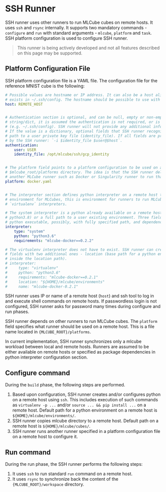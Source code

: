 # SSH Runner
SSH runner uses other runners to run MLCube cubes on remote hosts. It uses `ssh` and `rsync` internally. It
supports two mandatory commands - `configure` and `run` with standard arguments - `mlcube`, `platform` and `task`. SSH
platform configuration is used to configure SSH runner.

> This runner is being actively developed and not all features described on this page may be supported.


## Platform Configuration File
SSH platform configuration file is a YAML file. The configuration file for the reference MNIST cube is the following:
```yaml
# Possible values are hostname or IP address. It can also be a host alias if there is a corresponding section
# exists in ~/.ssh/config. The hostname should be possible to use with tools like ssh, rsync and scp.
host: REMOTE_HOST


# Authentication section is optional, and can be null, empty or non-empty dictionary. If value is null or empty 
# string/dict, it is assumed the authentication is not required, or is configured in user environment 
# (e.g. ~/.ssh/config). SSH runner will not provide any additional information on a command line for ssh, rsync or scp.
# If the value is a dictionary, optional fields that SSH runner recognizes are username on a remote host (user) and 
# path to a user private key file (identity_file). If all fields are present, the following connection string is used 
# by the SSH runner: `-i $identity_file $user@$host`.
authentication:
    user: USER
    identity_file: /opt/mlcube/ssh/gcp_identity


# The platform field points to a platform configuration to be used on a remote host. This file must be located inside 
# $mlcube_root/platforms directory. The idea is that the SSH runner delivers an MLCube to a remote host and then use 
# another MLCube runner such as Docker or Singularity runner to run that MLCube there.
platform: docker.yaml


# The interpreter section defines python interpreter on a remote host to use to run other runners there. This is not 
# environment for MLCubes, this is environment for runners to run MLCubes. Two options are supported - `system` and 
# `virtualenv` interpreters.

# The system interpreter is a python already available on a remote host. It can be just an executable (python, 
# python3.8) or a full path to a user existing environment. Three fields should be provided: type (system in this case), 
# python executable, possibly, with fully specified path, and dependencies in the form of a string (requirements).
interpreter:
    type: "system"
    python: "python3.6"
    requirements: "mlcube-docker==0.2.2"

# The virtualenv interpreter does not have to exist. SSH runner can create this one. This interpreter has the same 
# fields with two additional ones - location (base path for a python environment) and name (basically, a folder name 
# inside the location path).
# interpreter:
#     type: "virtualenv"
#     python: "python3.6"
#     requirements: "mlcube-docker==0.2.1"
#     location: "${HOME}/mlcube/environments"
#     name: "mlcube-docker-0.2.1"
```

SSH runner uses IP or name of a remote host (`host`) and ssh tool to log in and execute shell commands on remote hosts. 
If passwordless login is not configured, SSH runner asks for password many times during configure and run phases.  
  
SSH runner depends on other runners to run MLCube cubes. The `platform` field specifies what runner should be
used on a remote host. This is a file name located in `{MLCUBE_ROOT}/platforms`.  

In current implementation, SSH runner synchronizes only a mlcube workload between local and remote hosts. Runners
are assumed to be either available on remote hosts or specified as package dependencies in python interpreter 
configuration section. 


## Configure command
During the `build` phase, the following steps are performed.
1. Based upon configuration, SSH runner creates and/or configures python on a remote host using `ssh`. This includes
   execution of such commands as `virtualenv -p ...` and/or `source ... && pip install ...` on a remote host. Default
   path for a python environment on a remote host is `${HOME}/mlcube/environments/`.   
2. SSH runner copies mlcube directory to a remote host. Default path on a remote host is `${HOME}/mlcube/cubes/`.
3. SSH runner runs another runner specified in a platform configuration file on a remote host to configure it. 


## Run command
During the run phase, the SSH runner performs the following steps:  
1. It uses `ssh` to run standard `run` command on a remote host.  
2. It uses `rsync` to synchronize back the content of the `{MLCUBE_ROOT}/workspace` directory.   
